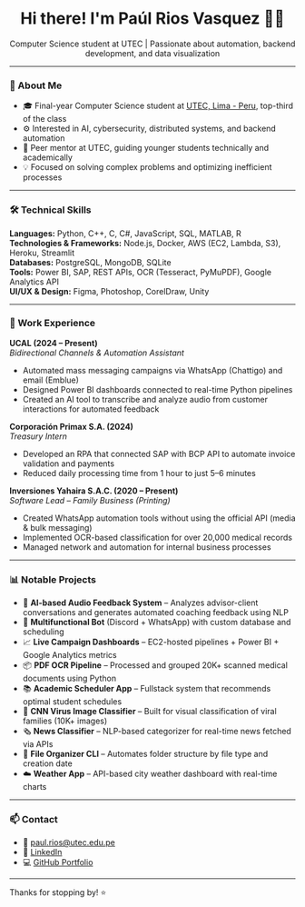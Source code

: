 <h1 align="center">Hi there! I'm Paúl Rios Vasquez 👨‍💻</h1>

<p align="center">
Computer Science student at UTEC | Passionate about automation, backend development, and data visualization
</p>

---

### 🚀 About Me

- 🎓 Final-year Computer Science student at [UTEC, Lima - Peru](https://www.utec.edu.pe), top-third of the class
- ⚙️ Interested in AI, cybersecurity, distributed systems, and backend automation
- 🧠 Peer mentor at UTEC, guiding younger students technically and academically
- 💡 Focused on solving complex problems and optimizing inefficient processes

---

### 🛠️ Technical Skills

**Languages:** Python, C++, C, C\#, JavaScript, SQL, MATLAB, R  
**Technologies & Frameworks:** Node.js, Docker, AWS (EC2, Lambda, S3), Heroku, Streamlit  
**Databases:** PostgreSQL, MongoDB, SQLite  
**Tools:** Power BI, SAP, REST APIs, OCR (Tesseract, PyMuPDF), Google Analytics API  
**UI/UX & Design:** Figma, Photoshop, CorelDraw, Unity

---

### 💼 Work Experience

**UCAL (2024 – Present)**  
*Bidirectional Channels & Automation Assistant*  
- Automated mass messaging campaigns via WhatsApp (Chattigo) and email (Emblue)
- Designed Power BI dashboards connected to real-time Python pipelines
- Created an AI tool to transcribe and analyze audio from customer interactions for automated feedback

**Corporación Primax S.A. (2024)**  
*Treasury Intern*  
- Developed an RPA that connected SAP with BCP API to automate invoice validation and payments
- Reduced daily processing time from 1 hour to just 5–6 minutes

**Inversiones Yahaira S.A.C. (2020 – Present)**  
*Software Lead – Family Business (Printing)*  
- Created WhatsApp automation tools without using the official API (media & bulk messaging)
- Implemented OCR-based classification for over 20,000 medical records
- Managed network and automation for internal business processes

---

### 📊 Notable Projects

- 🤖 **AI-based Audio Feedback System** – Analyzes advisor-client conversations and generates automated coaching feedback using NLP
- 🧠 **Multifunctional Bot** (Discord + WhatsApp) with custom database and scheduling
- 📈 **Live Campaign Dashboards** – EC2-hosted pipelines + Power BI + Google Analytics metrics
- 📦 **PDF OCR Pipeline** – Processed and grouped 20K+ scanned medical documents using Python
- 📚 **Academic Scheduler App** – Fullstack system that recommends optimal student schedules
- 🧪 **CNN Virus Image Classifier** – Built for visual classification of viral families (10K+ images)
- 🗞️ **News Classifier** – NLP-based categorizer for real-time news fetched via APIs
- 📁 **File Organizer CLI** – Automates folder structure by file type and creation date
- ☁️ **Weather App** – API-based city weather dashboard with real-time charts

---

### 📫 Contact

- 📧 [paul.rios@utec.edu.pe](mailto:paul.rios@utec.edu.pe)  
- 💼 [LinkedIn](https://www.linkedin.com/in/paul-rios-vasquez/)  
- 💻 [GitHub Portfolio](https://github.com/polomaru)

---

Thanks for stopping by! ⭐
